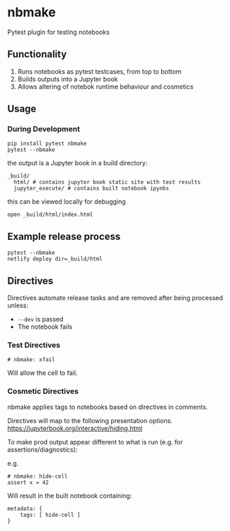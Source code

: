 # nbmake

Pytest plugin for testing notebooks

## Functionality

1. Runs notebooks as pytest testcases, from top to bottom
2. Builds outputs into a Jupyter book
3. Allows altering of notebok runtime behaviour and cosmetics

## Usage

### During Development

```
pip install pytest nbmake
pytest --nbmake
```

the output is a Jupyter book in a build directory:

```
_build/
  html/ # contains jupyter book static site with test results
  jupyter_execute/ # contains built notebook ipynbs
```

this can be viewed locally for debugging

```
open _build/html/index.html
```

## Example release process

```
pytest --nbmake
netlify deploy dir=_build/html
```

## Directives

Directives automate release tasks and are removed after being processed unless:

- `--dev` is passed
- The notebook fails

### Test Directives

```
# nbmake: xfail
```

Will allow the cell to fail.

### Cosmetic Directives

nbmake applies tags to notebooks based on directives in comments.

Directives will map to the following presentation options.
https://jupyterbook.org/interactive/hiding.html

To make prod output appear different to what is run (e.g. for assertions/diagnostics):

e.g.

```
# nbmake: hide-cell
assert x = 42
```

Will result in the built notebook containing:

```
metadata: {
    tags: [ hide-cell ]
}
```
